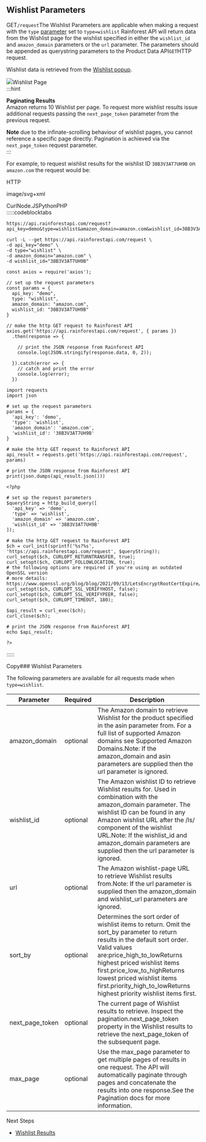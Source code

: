 Wishlist Parameters
-------------------

GET`/request`The Wishlist Parameters are applicable when making a request with the `type` [parameter](/docs/product-data-api/parameters/wishlist) set to `type=wishlist` Rainforest API will return data from the Wishlist page for the wishlist specified in either the `wishlist_id` and `amazon_domain` parameters or the `url` parameter. The parameters should be appended as querystring parameters to the Product Data API`GET`HTTP request.

Wishlist data is retrieved from the [Wishlist popup](https://www.amazon.com/hz/wishlist/ls/38B3V3AT7UH9B).

![](https://apiimages.imgix.net/rainforestapi/images/png/docs/wishlist.png?auto=format&ixlib=react-9.5.1-beta.1&w=600)Wishlist Page  
:::hint



**Paginating Results**  
Amazon returns 10 Wishlist per page. To request more wishlist results issue additional requests passing the `next_page_token` parameter from the previous request.  
  
**Note** due to the infinate-scrolling behaviour of wishlist pages, you cannot reference a specific page directly. Pagination is achieved via the `next_page_token` request parameter.  
:::

For example, to request wishlist results for the wishlist ID `38B3V3AT7UH9B` on `amazon.com` the request would be:



HTTP



image/svg+xml
































CurlNode.JSPythonPHP  
:::::codeblocktabs


```
https://api.rainforestapi.com/request?api_key=demo&type=wishlist&amazon_domain=amazon.com&wishlist_id=38B3V3AT7UH9B
```

```
curl -L --get https://api.rainforestapi.com/request \
-d api_key="demo" \
-d type="wishlist" \
-d amazon_domain="amazon.com" \ 
-d wishlist_id="38B3V3AT7UH9B"
```

```
const axios = require('axios');

// set up the request parameters
const params = {
  api_key: "demo",
  type: "wishlist",
  amazon_domain: "amazon.com",
  wishlist_id: "38B3V3AT7UH9B"
}

// make the http GET request to Rainforest API
axios.get('https://api.rainforestapi.com/request', { params })
  .then(response => {

    // print the JSON response from Rainforest API
    console.log(JSON.stringify(response.data, 0, 2));

  }).catch(error => {
    // catch and print the error
    console.log(error);
  })
```

```
import requests
import json

# set up the request parameters
params = {
  'api_key': 'demo',
  'type': 'wishlist',
  'amazon_domain': 'amazon.com',
  'wishlist_id': '38B3V3AT7UH9B'
}

# make the http GET request to Rainforest API
api_result = requests.get('https://api.rainforestapi.com/request', params)

# print the JSON response from Rainforest API
print(json.dumps(api_result.json()))
```

```
<?php
      
# set up the request parameters
$queryString = http_build_query([
  'api_key' => 'demo',
  'type' => 'wishlist',
  'amazon_domain' => 'amazon.com',
  'wishlist_id' => '38B3V3AT7UH9B'
]);

# make the http GET request to Rainforest API
$ch = curl_init(sprintf('%s?%s', 'https://api.rainforestapi.com/request', $queryString));
curl_setopt($ch, CURLOPT_RETURNTRANSFER, true);
curl_setopt($ch, CURLOPT_FOLLOWLOCATION, true);
# the following options are required if you're using an outdated OpenSSL version
# more details: https://www.openssl.org/blog/blog/2021/09/13/LetsEncryptRootCertExpire/
curl_setopt($ch, CURLOPT_SSL_VERIFYHOST, false);
curl_setopt($ch, CURLOPT_SSL_VERIFYPEER, false);
curl_setopt($ch, CURLOPT_TIMEOUT, 180);

$api_result = curl_exec($ch);
curl_close($ch);

# print the JSON response from Rainforest API
echo $api_result;

?>
```
  
:::::

Copy### Wishlist Parameters

The following parameters are available for all requests made when `type=wishlist`.

| Parameter | Required | Description |
| --- | --- | --- |
| amazon\_domain | optional | The Amazon domain to retrieve Wishlist for the product specified in the asin parameter from. For a full list of supported Amazon domains see Supported Amazon Domains.Note: If the amazon\_domain and asin parameters are supplied then the url parameter is ignored. |
| wishlist\_id | optional | The Amazon wishlist ID to retrieve Wishlist results for. Used in combination with the amazon\_domain parameter. The wishlist ID can be found in any Amazon wishlist URL after the /ls/ component of the wishlist URL.Note: If the wishlist\_id and amazon\_domain parameters are supplied then the url parameter is ignored. |
| url | optional | The Amazon wishlist-page URL to retrieve Wishlist results from.Note: If the url parameter is supplied then the amazon\_domain and wishlist\_url parameters are ignored. |
| sort\_by | optional | Determines the sort order of wishlist items to return. Omit the sort\_by parameter to return results in the default sort order. Valid values are:price\_high\_to\_lowReturns highest priced wishlist items first.price\_low\_to\_highReturns lowest priced wishlist items first.priority\_high\_to\_lowReturns highest priority wishlist items first. |
| next\_page\_token | optional | The current page of Wishlist results to retrieve. Inspect the pagination.next\_page\_token property in the Wishlist results to retrieve the next\_page\_token of the subsequent page. |
| max\_page | optional | Use the max\_page parameter to get multiple pages of results in one request. The API will automatically paginate through pages and concatenate the results into one response.See the Pagination docs for more information. |
Next Steps

* [Wishlist Results](/docs/product-data-api/results/wishlist)
